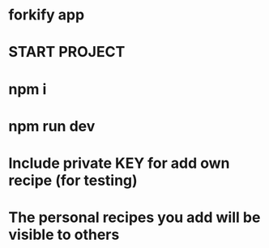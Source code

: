 # forkify app
# START PROJECT
  # npm i
  # npm run dev

# Include private KEY for add own recipe (for testing)
  # The personal recipes you add will be visible to others
